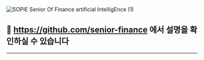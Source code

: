 ![SOPIE Senior Of Finance   artificial IntelligEnce (1)](https://github.com/user-attachments/assets/20cdc6d9-204c-4274-b759-c2e4f830d3ef)

## 📌 https://github.com/senior-finance 에서 설명을 확인하실 수 있습니다

---
